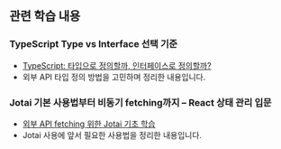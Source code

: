 ## 관련 학습 내용

### TypeScript Type vs Interface 선택 기준

- [TypeScript: 타입으로 정의할까, 인터페이스로 정의할까?](https://velog.io/@pureunkang/TS-%ED%83%80%EC%9E%85%EC%9C%BC%EB%A1%9C-%EC%A0%95%EC%9D%98%ED%95%A0%EA%B9%8C-%EC%9D%B8%ED%84%B0%ED%8E%98%EC%9D%B4%EC%8A%A4%EB%A1%9C-%EC%A0%95%EC%9D%98%ED%95%A0%EA%B9%8C)
- 외부 API 타입 정의 방법을 고민하며 정리한 내용입니다.

### Jotai 기본 사용법부터 비동기 fetching까지 – React 상태 관리 입문

- [외부 API fetching 위한 Jotai 기초 학습](https://velog.io/@pureunkang/%EC%99%B8%EB%B6%80-API-fetching-%EC%9C%84%ED%95%9C-Jotai-%EA%B8%B0%EC%B4%88-%ED%95%99%EC%8A%B5)
- Jotai 사용에 앞서 필요한 사용법을 정리한 내용입니다.
